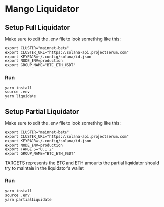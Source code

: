# Mango Liquidator

## Setup Full Liquidator
Make sure to edit the .env file to look something like this:
```
export CLUSTER="mainnet-beta"
export CLUSTER_URL="https://solana-api.projectserum.com"
export KEYPAIR=~/.config/solana/id.json
export NODE_ENV=production
export GROUP_NAME="BTC_ETH_USDT"
```

### Run
```
yarn install
source .env
yarn liquidate
```


## Setup Partial Liquidator
Make sure to edit the .env file to look something like this:
```
export CLUSTER="mainnet-beta"
export CLUSTER_URL="https://solana-api.projectserum.com"
export KEYPAIR=~/.config/solana/id.json
export NODE_ENV=production
export TARGETS="0.1 2"
export GROUP_NAME="BTC_ETH_USDT"
```

TARGETS represents the BTC and ETH amounts the partial liquidator should try to maintain
in the liquidator's wallet

### Run
```
yarn install
source .env
yarn partialLiquidate
```